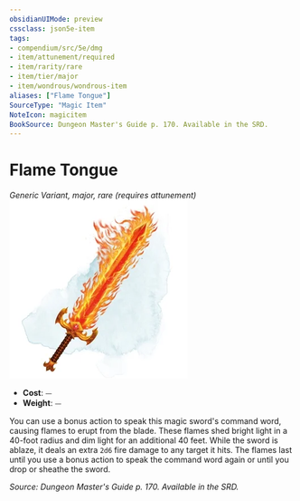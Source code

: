 ```yaml
---
obsidianUIMode: preview
cssclass: json5e-item
tags:
- compendium/src/5e/dmg
- item/attunement/required
- item/rarity/rare
- item/tier/major
- item/wondrous/wondrous-item
aliases: ["Flame Tongue"]
SourceType: "Magic Item"
NoteIcon: magicitem
BookSource: Dungeon Master's Guide p. 170. Available in the SRD.
---
```

# Flame Tongue
*Generic Variant, major, rare (requires attunement)*  
![](https://raw.githubusercontent.com/5etools-mirror-2/5etools-img/main/items/DMG/Flame%20Tongue.webp#right)  

- **Cost**: ⏤
- **Weight**: ⏤

You can use a bonus action to speak this magic sword's command word, causing flames to erupt from the blade. These flames shed bright light in a 40-foot radius and dim light for an additional 40 feet. While the sword is ablaze, it deals an extra `2d6` fire damage to any target it hits. The flames last until you use a bonus action to speak the command word again or until you drop or sheathe the sword.

*Source: Dungeon Master's Guide p. 170. Available in the SRD.*